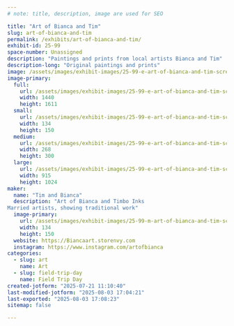 ```yaml
---
# note: title, description, image are used for SEO

title: "Art of Bianca and Tim"
slug: art-of-bianca-and-tim
permalink: /exhibits/art-of-bianca-and-tim/
exhibit-id: 25-99
space-number: Unassigned
description: "Paintings and prints from local artists Bianca and Tim"
description-long: "Original paintings and prints"
image: /assets/images/exhibit-images/25-99-e-art-of-bianca-and-tim-screenshot-20250702-160147-01-2457-268x300.jpg
image-primary: 
  full:
    url: /assets/images/exhibit-images/25-99-e-art-of-bianca-and-tim-screenshot-20250702-160147-01-2457-full.jpg
    width: 1440
    height: 1611
  small:
    url: /assets/images/exhibit-images/25-99-e-art-of-bianca-and-tim-screenshot-20250702-160147-01-2457-134x150.jpg
    width: 134
    height: 150
  medium:
    url: /assets/images/exhibit-images/25-99-e-art-of-bianca-and-tim-screenshot-20250702-160147-01-2457-268x300.jpg
    width: 268
    height: 300
  large:
    url: /assets/images/exhibit-images/25-99-e-art-of-bianca-and-tim-screenshot-20250702-160147-01-2457-915x1024.jpg
    width: 915
    height: 1024
maker: 
  name: "Tim and Bianca"
  description: "Art of Bianca and Timbo Inks
Married artists, showing traditional work"
  image-primary:
    url: /assets/images/exhibit-images/25-99-m-art-of-bianca-and-tim-screenshot-20250702-160147-01-134x150.jpg
    width: 134
    height: 150
  website: https://Biancaart.storenvy.com
  instagram: https://www.instagram.com/artofbianca
categories: 
  - slug: art
    name: Art
  - slug: field-trip-day
    name: Field Trip Day
created-jotform: "2025-07-21 11:10:40"
last-modified-jotform: "2025-08-03 17:04:21"
last-exported: "2025-08-03 17:08:23"
sitemap: false

---
```

